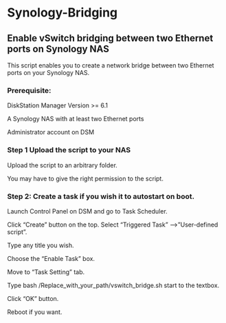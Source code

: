 # Synology-Bridging
## Enable vSwitch bridging between two Ethernet ports on Synology NAS
This script enables you to create a network bridge between two Ethernet ports on your Synology NAS.

### Prerequisite:
DiskStation Manager Version >= 6.1

A Synology NAS with at least two Ethernet ports

Administrator account on DSM

### Step 1 Upload the script to your NAS

Upload the script to an arbitrary folder.

You may have to give the right permission to the script.

### Step 2: Create a task if you wish it to autostart on boot.

Launch Control Panel on DSM and go to Task Scheduler.

Click “Create” button on the top. Select “Triggered Task” -->”User-defined script”.

Type any title you wish.

Choose the “Enable Task” box.

Move to “Task Setting” tab. 

Type bash /Replace_with_your_path/vswitch_bridge.sh start to the textbox.

Click “OK” button.

Reboot if you want.
